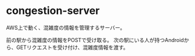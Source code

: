 # congestion-server

AWS上で動く、混雑度の情報を管理するサーバー。

前の駅から混雑度の情報をPOSTで受け取る。
次の駅にいる人が持つAndroidから、GETリクエストを受け付け、混雑度情報を渡す。

